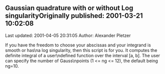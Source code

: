 ## Gaussian quadrature with or without Log singularityOriginally published: 2001-03-21 10:02:08 
Last updated: 2001-04-05 20:31:05 
Author: Alexander Pletzer 
 
If you have the freedom to choose your abscissas and your integrand is smooth or has\na log singularity, then this script is for you. It computes the definite integral of a user\ndefined function over the interval [a, b]. The user can specify the number of Gauss\npoints (1 <= ng <= 12), the default being ng=10.